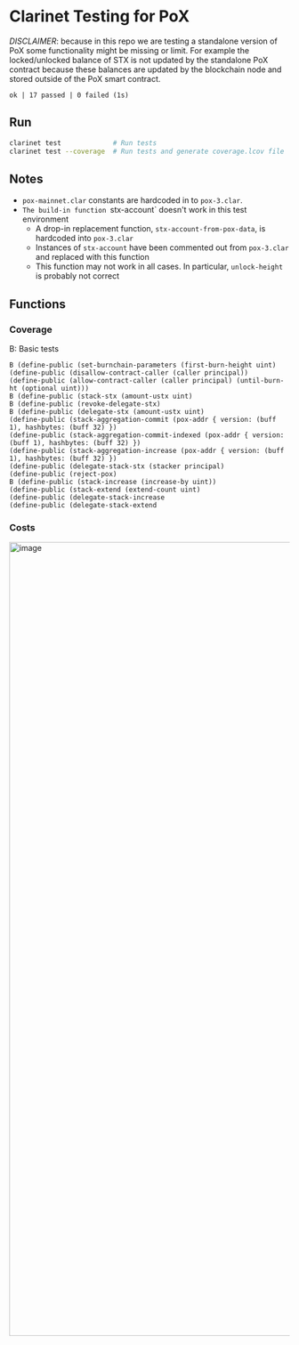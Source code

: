 # Clarinet Testing for PoX 

*DISCLAIMER*: because in this repo we are testing a standalone version of PoX some functionality might be missing or limit. For example the locked/unlocked balance of STX is not updated by the standalone PoX contract because these balances are updated by the blockchain node and stored outside of the PoX smart contract.

`ok | 17 passed | 0 failed (1s)`


## Run

```sh
clarinet test             # Run tests
clarinet test --coverage  # Run tests and generate coverage.lcov file
```

## Notes

- `pox-mainnet.clar` constants are hardcoded in to `pox-3.clar`.
- `The build-in function `stx-account` doesn't work in this test environment
  - A drop-in replacement function, `stx-account-from-pox-data`, is hardcoded into `pox-3.clar`
  - Instances of `stx-account` have been commented out from `pox-3.clar` and replaced with this function
  - This function may not work in all cases. In particular, `unlock-height` is probably not correct

## Functions

### Coverage

B: Basic tests

```clarity
B (define-public (set-burnchain-parameters (first-burn-height uint)
(define-public (disallow-contract-caller (caller principal))
(define-public (allow-contract-caller (caller principal) (until-burn-ht (optional uint)))
B (define-public (stack-stx (amount-ustx uint)
B (define-public (revoke-delegate-stx)
B (define-public (delegate-stx (amount-ustx uint)
(define-public (stack-aggregation-commit (pox-addr { version: (buff 1), hashbytes: (buff 32) })
(define-public (stack-aggregation-commit-indexed (pox-addr { version: (buff 1), hashbytes: (buff 32) })
(define-public (stack-aggregation-increase (pox-addr { version: (buff 1), hashbytes: (buff 32) })
(define-public (delegate-stack-stx (stacker principal)
(define-public (reject-pox)
B (define-public (stack-increase (increase-by uint))
(define-public (stack-extend (extend-count uint)
(define-public (delegate-stack-increase
(define-public (delegate-stack-extend
```

### Costs

<img width="1427" alt="image" src="https://user-images.githubusercontent.com/30682875/234330158-6064eaf6-6120-422d-b11a-586677c68e76.png">

